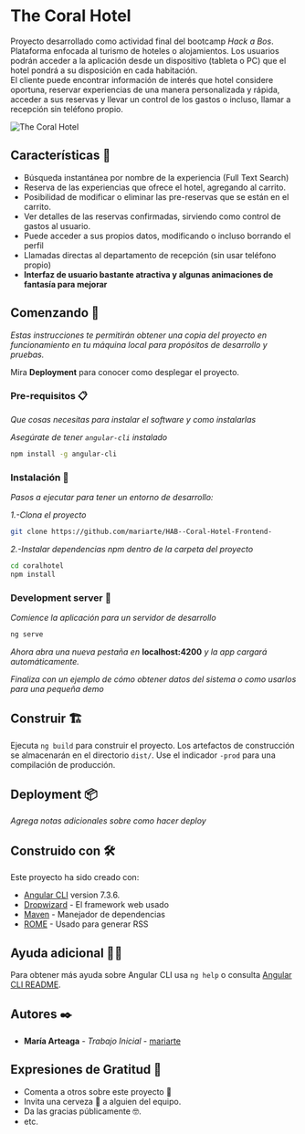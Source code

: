 # The Coral Hotel

Proyecto desarrollado como actividad final del bootcamp _Hack a Bos_.  
Plataforma enfocada al turismo de hoteles o alojamientos. Los usuarios podrán acceder a la aplicación desde un dispositivo (tableta o PC) que el hotel pondrá a su disposición en cada habitación.  
El cliente puede encontrar información de interés que hotel considere oportuna, reservar experiencias de una manera personalizada y rápida, acceder a sus reservas y llevar un control de los gastos o incluso, llamar a recepción sin teléfono propio.

![The Coral Hotel](https://res.cloudinary.com/cloudmaria/image/upload/v1560808523/image1_snvvn0.png)

## Características 📝

- Búsqueda instantánea por nombre de la experiencia (Full Text Search)
- Reserva de las experiencias que ofrece el hotel, agregando al carrito.
- Posibilidad de modificar o eliminar las pre-reservas que se están en el carrito.
- Ver detalles de las reservas confirmadas, sirviendo como control de gastos al usuario.
- Puede acceder a sus propios datos, modificando o incluso borrando el perfil
- Llamadas directas al departamento de recepción (sin usar teléfono propio)
- **Interfaz de usuario bastante atractiva y algunas animaciones de fantasía para mejorar**

## Comenzando 🚀

_Estas instrucciones te permitirán obtener una copia del proyecto en funcionamiento en tu máquina local para propósitos de desarrollo y pruebas._

Mira **Deployment** para conocer como desplegar el proyecto.

### Pre-requisitos 📋

_Que cosas necesitas para instalar el software y como instalarlas_

_Asegúrate de tener `angular-cli` instalado_

```bash
npm install -g angular-cli
```

### Instalación 🔧

_Pasos a ejecutar para tener un entorno de desarrollo:_

_1.-Clona el proyecto_

```bash
git clone https://github.com/mariarte/HAB--Coral-Hotel-Frontend-
```

_2.-Instalar dependencias npm dentro de la carpeta del proyecto_

```bash
cd coralhotel
npm install
```

### Development server 🧩

_Comience la aplicación para un servidor de desarrollo_

```bash
ng serve
```

_Ahora abra una nueva pestaña en_ **localhost:4200**
_y la app cargará automáticamente._

_Finaliza con un ejemplo de cómo obtener datos del sistema o como usarlos para una pequeña demo_

## Construir 🏗

Ejecuta `ng build` para construir el proyecto. Los artefactos de construcción se almacenarán en el directorio `dist/`. Use el indicador `-prod` para una compilación de producción.

## Deployment 📦

_Agrega notas adicionales sobre como hacer deploy_

## Construido con 🛠️

Este proyecto ha sido creado con:

- [Angular CLI](https://github.com/angular/angular-cli) version 7.3.6.
- [Dropwizard](http://www.dropwizard.io/1.0.2/docs/) - El framework web usado
- [Maven](https://maven.apache.org/) - Manejador de dependencias
- [ROME](https://rometools.github.io/rome/) - Usado para generar RSS

## Ayuda adicional 🙏🏻

Para obtener más ayuda sobre Angular CLI usa `ng help` o consulta [Angular CLI README](https://github.com/angular/angular-cli/blob/master/README.md).

## Autores ✒️

- **María Arteaga** - _Trabajo Inicial_ - [mariarte](https://github.com/mariarte)

## Expresiones de Gratitud 🎁

- Comenta a otros sobre este proyecto 📢
- Invita una cerveza 🍺 a alguien del equipo.
- Da las gracias públicamente 🤓.
- etc.
